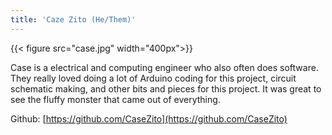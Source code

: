 ```yaml
---
title: 'Caze Zito (He/Them)'
---
```

{{< figure src="case.jpg" width="400px">}}

Case is a electrical and computing engineer who also often does software. They really loved doing a lot of Arduino coding for this project, circuit schematic making, and other bits and pieces for this project. It was great to see the fluffy monster that came out of everything.


Github: [https://github.com/CaseZito](https://github.com/CaseZito)